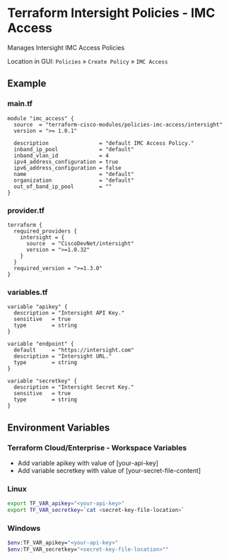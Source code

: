 <!-- BEGIN_TF_DOCS -->
# Terraform Intersight Policies - IMC Access
Manages Intersight IMC Access Policies

Location in GUI:
`Policies` » `Create Policy` » `IMC Access`

## Example

### main.tf
```hcl
module "imc_access" {
  source  = "terraform-cisco-modules/policies-imc-access/intersight"
  version = ">= 1.0.1"

  description                = "default IMC Access Policy."
  inband_ip_pool             = "default"
  inband_vlan_id             = 4
  ipv4_address_configuration = true
  ipv6_address_configuration = false
  name                       = "default"
  organization               = "default"
  out_of_band_ip_pool        = ""
}

```

### provider.tf
```hcl
terraform {
  required_providers {
    intersight = {
      source  = "CiscoDevNet/intersight"
      version = ">=1.0.32"
    }
  }
  required_version = ">=1.3.0"
}
```

### variables.tf
```hcl
variable "apikey" {
  description = "Intersight API Key."
  sensitive   = true
  type        = string
}

variable "endpoint" {
  default     = "https://intersight.com"
  description = "Intersight URL."
  type        = string
}

variable "secretkey" {
  description = "Intersight Secret Key."
  sensitive   = true
  type        = string
}
```

## Environment Variables

### Terraform Cloud/Enterprise - Workspace Variables
- Add variable apikey with value of [your-api-key]
- Add variable secretkey with value of [your-secret-file-content]

### Linux
```bash
export TF_VAR_apikey="<your-api-key>"
export TF_VAR_secretkey=`cat <secret-key-file-location>`
```

### Windows
```bash
$env:TF_VAR_apikey="<your-api-key>"
$env:TF_VAR_secretkey="<secret-key-file-location>""
```
<!-- END_TF_DOCS -->